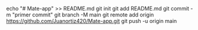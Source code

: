 echo "# Mate-app" >> README.md 
git init 
git add README.md 
git commit -m "primer commit" 
git branch -M main 
git remote add origin https://github.com/Juanortiz420/Mate-app.git
 git push -u origin main

<!---
Juanortiz420/Juanortiz420 is a ✨ special ✨ repository because its `README.md` (this file) appears on your GitHub profile.
You can click the Preview link to take a look at your changes.
--->
